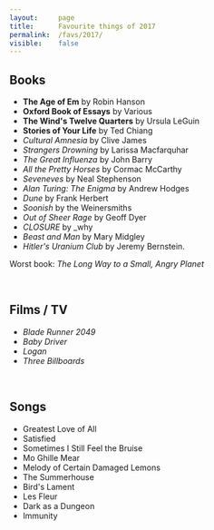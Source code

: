 ```yaml
---
layout:     page
title:      Favourite things of 2017
permalink:  /favs/2017/
visible:    false
---
```


## Books

* **The Age of Em** by Robin Hanson
* **Oxford Book of Essays** by Various
* **The Wind's Twelve Quarters** by Ursula LeGuin
* **Stories of Your Life** by Ted Chiang
* _Cultural Amnesia_ by Clive James
* _Strangers Drowning_ by Larissa Macfarquhar
* _The Great Influenza_ by John Barry
* _All the Pretty Horses_ by Cormac McCarthy
* _Seveneves_ by Neal Stephenson
* _Alan Turing: The Enigma_ by Andrew Hodges
* _Dune_ by Frank Herbert
* _Soonish_ by the Weinersmiths
* _Out of Sheer Rage_ by Geoff Dyer
* _CLOSURE_ by \_why
* _Beast and Man_ by Mary Midgley
* _Hitler's Uranium Club_ by Jeremy Bernstein.

Worst book: _The Long Way to a Small, Angry Planet_

<br>

## Films / TV

* _Blade Runner 2049_
* _Baby Driver_
* _Logan_
* _Three Billboards_

<br>

## Songs

* Greatest Love of All
* Satisfied
* Sometimes I Still Feel the Bruise
* Mo Ghille Mear
* Melody of Certain Damaged Lemons
* The Summerhouse
* Bird's Lament
* Les Fleur
* Dark as a Dungeon
* Immunity